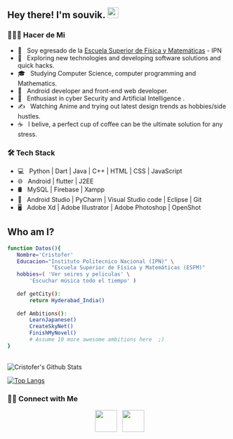 
        
<h2> Hey there! I'm souvik. <img src="https://github.com/souvikguria98/souvikguria98/blob/master/Hi.gif" width="25"></h2>


<h3> 👨🏻‍💻 Hacer de Mi </h3>

- 🔭 &nbsp; Soy egresado de la [Escuela Superior de Física y Matemáticas](https://www.esfm.ipn.mx/) - IPN
- 🤔 &nbsp; Exploring new technologies and developing software solutions and quick hacks.
- 🎓 &nbsp; Studying Computer Science, computer programming and Mathematics.
- 💼 &nbsp; Android developer and front-end web developer.
- 🌱 &nbsp; Enthusiast in cyber Security and Artificial Intelligence .
- ✍️ &nbsp; Watching Anime and trying out latest design trends as hobbies/side hustles.
- ☕ &nbsp; I belive, a perfect cup of coffee can be the ultimate solution for any stress. 

<h3>🛠 Tech Stack</h3>

- 💻 &nbsp; Python | Dart | Java | C++ | HTML | CSS | JavaScript 
- 🌐 &nbsp; Android | flutter | J2EE
- 🛢 &nbsp; MySQL | Firebase | Xampp
- 🔧 &nbsp; Android Studio | PyCharm | Visual Studio code | Eclipse | Git
- 🖥 &nbsp; Adobe Xd | Adobe Illustrator | Adobe Photoshop | OpenShot

 ## Who am I?
 ```bash
 function Datos(){
 	Nombre='Cristofer'
	Educacion="Instituto Politecnico Nacional (IPN)" \
               "Escuela Superior de Física y Matemáticas (ESFM)"
	hobbies=( 'Ver seires y peliculas' \
		'Escuchar música todo el tiempo' )
	
	def getCity():
		return Hyderabad_India()
	
	def Ambitions():
		LearnJapanese()
		CreateSkyNet()
		FinishMyNovel()
		# Assume 10 more awesome ambitions here  ;)
}	
 ```


<br>

<!-- ![souvik's Github Stats](https://github-readme-stats.vercel.app/api?username=devSouvik&show_icons=true&title_color=fff&icon_color=79ff97&text_color=9f9f9f&bg_color=151515) -->
<img align="center" src="https://github-readme-stats.vercel.app/api?username=cristophgaray&include_all_commits=true&count_private=true&show_icons=true&line_height=20&title_color=7A7ADB&icon_color=2234AE&text_color=D3D3D3&bg_color=0,000000,130F40" alt="Cristofer's Github Stats">

</br>


[![Top Langs](https://github-readme-stats.vercel.app/api/top-langs/?username=cristophgaray&layout=compact&text_color=daf7dc&bg_color=151515)](https://github.com/devSouvik/github-readme-stats)

<h3> 🤝🏻 Connect with Me </h3>

<p align="center">
&nbsp; <a href="https://www.linkedin.com/in/cristofer-h-garay-g/" target="_blank" rel="noopener noreferrer"><img src="https://img.icons8.com/plasticine/100/000000/linkedin.png" width="50" /></a>
&nbsp; <a href="mailto:cristopherhali@gmail.com" target="_blank" rel="noopener noreferrer"><img src="https://img.icons8.com/plasticine/100/000000/gmail.png"  width="50" /></a>
</p>
